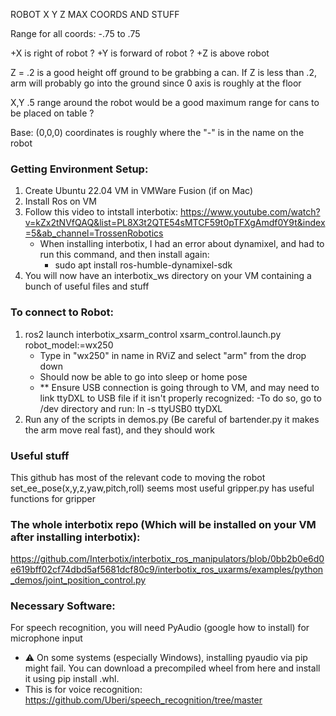 ROBOT X Y Z MAX COORDS AND STUFF

Range for all coords: -.75 to .75

+X is right of robot ?
+Y is forward of robot ?
+Z is above robot

Z = .2 is a good height off ground to be grabbing a can.
If Z is less than .2, arm will probably go into the ground since 0 axis is roughly at the floor

X,Y .5 range around the robot would be a good maximum range for cans to be placed on table ?

Base: (0,0,0) coordinates is roughly where the "-" is in the name on the robot

### Getting Environment Setup:

1. Create Ubuntu 22.04 VM in VMWare Fusion (if on Mac)
2. Install Ros on VM
3. Follow this video to intstall interbotix:
   https://www.youtube.com/watch?v=kZx2tNVfQAQ&list=PL8X3t2QTE54sMTCF59t0pTFXgAmdf0Y9t&index=5&ab_channel=TrossenRobotics
   - When installing interbotix, I had an error about dynamixel, and had to run this command, and then install again:
     - sudo apt install ros-humble-dynamixel-sdk
4. You will now have an interbotix_ws directory on your VM containing a bunch of useful files and stuff

### To connect to Robot:

1. ros2 launch interbotix_xsarm_control xsarm_control.launch.py robot_model:=wx250
   - Type in "wx250" in name in RViZ and select "arm" from the drop down
   - Should now be able to go into sleep or home pose
   - \*\* Ensure USB connection is going through to VM, and may need to link ttyDXL to USB file if it isn't properly recognized:
     -To do so, go to /dev directory and run: ln -s ttyUSB0 ttyDXL
2. Run any of the scripts in demos.py (Be careful of bartender.py it makes the arm move real fast), and they should work

### Useful stuff

This github has most of the relevant code to moving the robot
set_ee_pose(x,y,z,yaw,pitch,roll) seems most useful
gripper.py has useful functions for gripper

### The whole interbotix repo (Which will be installed on your VM after installing interbotix):

https://github.com/Interbotix/interbotix_ros_manipulators/blob/0bb2b0e6d0e619bff02cf74dbd5af5681dcf80c9/interbotix_ros_uxarms/examples/python_demos/joint_position_control.py

### Necessary Software:

For speech recognition, you will need PyAudio (google how to install) for microphone input

- ⚠️ On some systems (especially Windows), installing pyaudio via pip might fail. You can download a precompiled wheel from here and install it using pip install <filename>.whl.
- This is for voice recognition: https://github.com/Uberi/speech_recognition/tree/master
